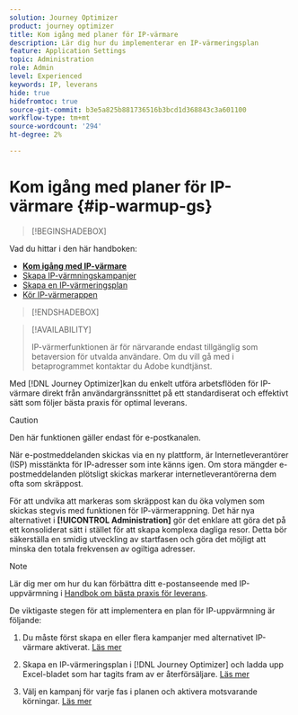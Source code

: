 ```yaml
---
solution: Journey Optimizer
product: journey optimizer
title: Kom igång med planer för IP-värmare
description: Lär dig hur du implementerar en IP-värmeringsplan
feature: Application Settings
topic: Administration
role: Admin
level: Experienced
keywords: IP, leverans
hide: true
hidefromtoc: true
source-git-commit: b3e5a825b881736516b3bcd1d368843c3a601100
workflow-type: tm+mt
source-wordcount: '294'
ht-degree: 2%

---
```


# Kom igång med planer för IP-värmare {#ip-warmup-gs}

<!--
>[!CONTEXTUALHELP]
>id="ajo_admin_ip_warmup_plan"
>title="Define your IP warmup plan"
>abstract="You can perform IP warmup workflows directly from the Journey Optimizer interface in a standardized and efficient way that follows the best practices for optimal deliverability."
-->

>[!BEGINSHADEBOX]

Vad du hittar i den här handboken:

* **[Kom igång med IP-värmare](ip-warmup-gs.md)**
* [Skapa IP-värmningskampanjer](ip-warmup-campaign.md)
* [Skapa en IP-värmeringsplan](ip-warmup-plan.md)
* [Kör IP-värmerappen](ip-warmup-execution.md)

>[!ENDSHADEBOX]

>[!AVAILABILITY]
>
>IP-värmerfunktionen är för närvarande endast tillgänglig som betaversion för utvalda användare. Om du vill gå med i betaprogrammet kontaktar du Adobe kundtjänst.

Med [!DNL Journey Optimizer]kan du enkelt utföra arbetsflöden för IP-värmare direkt från användargränssnittet på ett standardiserat och effektivt sätt som följer bästa praxis för optimal leverans.

>[!CAUTION]
>
>Den här funktionen gäller endast för e-postkanalen.

När e-postmeddelanden skickas via en ny plattform, är Internetleverantörer (ISP) misstänkta för IP-adresser som inte känns igen. Om stora mängder e-postmeddelanden plötsligt skickas markerar internetleverantörerna dem ofta som skräppost.

För att undvika att markeras som skräppost kan du öka volymen som skickas stegvis med funktionen för IP-värmerappning. Det här nya alternativet i **[!UICONTROL Administration]** gör det enklare att göra det på ett konsoliderat sätt i stället för att skapa komplexa dagliga resor. Detta bör säkerställa en smidig utveckling av startfasen och göra det möjligt att minska den totala frekvensen av ogiltiga adresser.

>[!NOTE]
>
>Lär dig mer om hur du kan förbättra ditt e-postanseende med IP-uppvärmning i [Handbok om bästa praxis för leverans](https://experienceleague.adobe.com/docs/deliverability-learn/deliverability-best-practice-guide/additional-resources/generic-resources/increase-reputation-with-ip-warming.html).

<!--
Benefits

* Standardization on Campaign which will be easy for practitioners too > why?

* No more pain of creating queries, audiences and testing those as system will create the audiences. 

* Ease of excluding domains and changing the plan with help of simple toggles to exclude OR by editing numbers inline or create new phases or reupload plan if drastic change. No more pain of editing audience definitions, journey conditions

* There is an expectation that with this, it will ease around 30% of effort and will be much better experience for consultant/partner/practitioner - right from planning to execution to reporting
-->

De viktigaste stegen för att implementera en plan för IP-uppvärmning är följande:

1. Du måste först skapa en eller flera kampanjer med alternativet IP-värmare aktiverat. [Läs mer](ip-warmup-campaign.md)

1. Skapa en IP-värmeringsplan i [!DNL Journey Optimizer] och ladda upp Excel-bladet som har tagits fram av er återförsäljare. [Läs mer](ip-warmup-plan.md)

1. Välj en kampanj för varje fas i planen och aktivera motsvarande körningar. [Läs mer](ip-warmup-execution.md)
